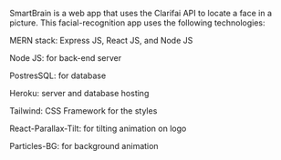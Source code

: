SmartBrain is a web app that uses the Clarifai API to locate a face in a picture. This facial-recognition app uses the following technologies:

MERN stack: Express JS, React JS, and Node JS

Node JS: for back-end server

PostresSQL: for database

Heroku: server and database hosting

Tailwind: CSS Framework for the styles

React-Parallax-Tilt: for tilting animation on logo

Particles-BG: for background animation
